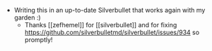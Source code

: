- Writing this in an up-to-date Silverbullet that works again with my garden :)
  - Thanks [[zefhemel]] for [[silverbullet]] and for fixing https://github.com/silverbulletmd/silverbullet/issues/934 so promptly!